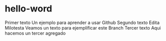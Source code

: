 # hello-word
Primer texto 
Un ejemplo para aprender a usar Github
Segundo texto
Edita Milotesta
Veamos un texto para ejemplificar este Branch
Tercer texto
Aqui hacemos un tercer agregado
